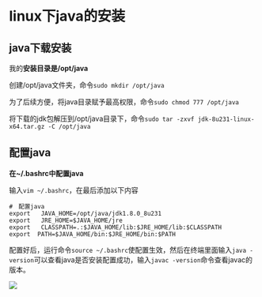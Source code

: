 # linux下java的安装

## java下载安装

我的**安装目录是/opt/java**

创建/opt/java文件夹，命令`sudo mkdir /opt/java`

为了后续方便，将java目录赋予最高权限，命令`sudo chmod 777 /opt/java`

将下载的jdk包解压到/opt/java目录下，命令`sudo tar -zxvf jdk-8u231-linux-x64.tar.gz -C /opt/java`

## 配置java

**在~/.bashrc中配置java**

输入`vim ~/.bashrc`，在最后添加以下内容

```
#　配置java
export   JAVA_HOME=/opt/java/jdk1.8.0_8u231
export   JRE_HOME=$JAVA_HOME/jre
export   CLASSPATH=.:$JAVA_HOME/lib:$JRE_HOME/lib:$CLASSPATH
export  PATH=$JAVA_HOME/bin:$JRE_HOME/bin:$PATH
```

配置好后，运行命令`source ~/.bashrc`使配置生效，然后在终端里面输入`java -version`可以查看java是否安装配置成功，输入`javac -version`命令查看javac的版本。

![](/home/wangheng/桌面/学习日常总结/img/java_version.png)

